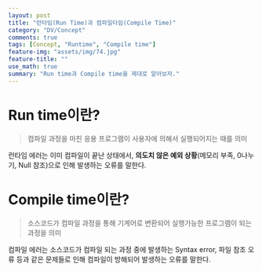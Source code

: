 ```yaml
---
layout: post
title: "런타임(Run Time)과 컴파일타임(Compile Time)"
category: "DV/Concept"
comments: true
tags: [Concept, "Runtime", "Compile time"]
feature-img: "assets/img/74.jpg"
feature-title: ""
use_math: true
summary: "Run time과 Compile time을 제대로 알아보자."
---
```


# Run time이란?

> 컴파일 과정을 마친 응용 프로그램이 사용자에 의해서 실행되어지는 때를 의미

런타임 에러는 이미 컴파일이 끝난 상태에서, **의도치 않은 예외 상황**(메모리 부족, 0나누기, Null 참조)으로 인해 발생하는 오류를 말한다.

# Compile time이란?

> 소스코드가 컴파일 과정을 통해 기계어로 변환되어 실행가능한 프로그램이 되는 과정을 의미

컴파일 에러는 소스코드가 컴파일 되는 과정 중에 발생하는 Syntax error, 파일 참조 오류 등과 같은 문제들로 인해 컴파일이 방해되어 발생하는 오류를 말한다. 